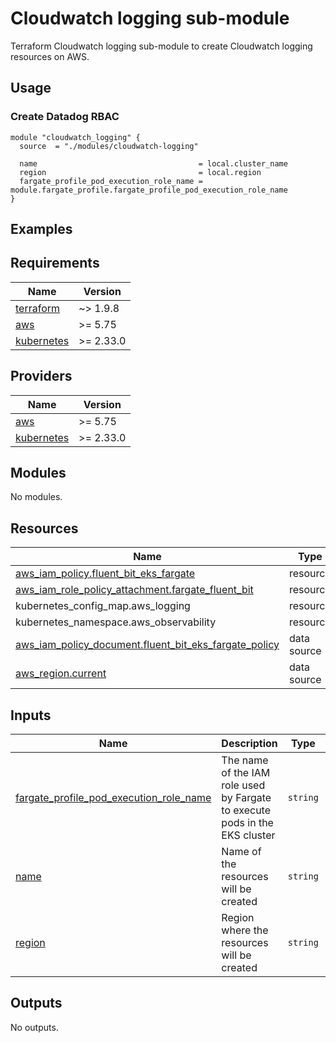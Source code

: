 # Cloudwatch logging sub-module
Terraform Cloudwatch logging sub-module to create Cloudwatch logging resources on AWS.

## Usage
### Create Datadog RBAC
```hcl
module "cloudwatch_logging" {
  source  = "./modules/cloudwatch-logging"

  name                                    = local.cluster_name
  region                                  = local.region
  fargate_profile_pod_execution_role_name = module.fargate_profile.fargate_profile_pod_execution_role_name
}
```

## Examples

<!-- BEGIN_TF_DOCS -->
## Requirements

| Name | Version |
|------|---------|
| <a name="requirement_terraform"></a> [terraform](#requirement\_terraform) | ~> 1.9.8 |
| <a name="requirement_aws"></a> [aws](#requirement\_aws) | >= 5.75 |
| <a name="requirement_kubernetes"></a> [kubernetes](#requirement\_kubernetes) | >= 2.33.0 |

## Providers

| Name | Version |
|------|---------|
| <a name="provider_aws"></a> [aws](#provider\_aws) | >= 5.75 |
| <a name="provider_kubernetes"></a> [kubernetes](#provider\_kubernetes) | >= 2.33.0 |

## Modules

No modules.

## Resources

| Name | Type |
|------|------|
| [aws_iam_policy.fluent_bit_eks_fargate](https://registry.terraform.io/providers/hashicorp/aws/latest/docs/resources/iam_policy) | resource |
| [aws_iam_role_policy_attachment.fargate_fluent_bit](https://registry.terraform.io/providers/hashicorp/aws/latest/docs/resources/iam_role_policy_attachment) | resource |
| kubernetes_config_map.aws_logging | resource |
| kubernetes_namespace.aws_observability | resource |
| [aws_iam_policy_document.fluent_bit_eks_fargate_policy](https://registry.terraform.io/providers/hashicorp/aws/latest/docs/data-sources/iam_policy_document) | data source |
| [aws_region.current](https://registry.terraform.io/providers/hashicorp/aws/latest/docs/data-sources/region) | data source |

## Inputs

| Name | Description | Type | Default | Required |
|------|-------------|------|---------|:--------:|
| <a name="input_fargate_profile_pod_execution_role_name"></a> [fargate\_profile\_pod\_execution\_role\_name](#input\_fargate\_profile\_pod\_execution\_role\_name) | The name of the IAM role used by Fargate to execute pods in the EKS cluster | `string` | n/a | yes |
| <a name="input_name"></a> [name](#input\_name) | Name of the resources will be created | `string` | n/a | yes |
| <a name="input_region"></a> [region](#input\_region) | Region where the resources will be created | `string` | `null` | no |

## Outputs

No outputs.
<!-- END_TF_DOCS -->
